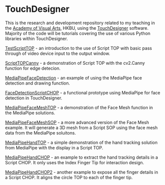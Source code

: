 # TouchDesigner
This is the research and development repository related to my teaching in the [Academy of Visual Arts](https://ava.hkbu.edu.hk), HKBU, using the [TouchDesigner](https://derivative.ca/) software. Majority of the code will be tutorials covering the use of various Python libraries within TouchDesigner.


[TestScriptTOP](http://www.magicandlove.com/blog/2021/05/24/script-top-in-touchdesigner/) - an introduction to the use of Script TOP with basic pass through of video device input to the output window.

[ScriptTOPCanny](http://www.magicandlove.com/blog/2021/05/24/script-top-in-touchdesigner-canny/) - a demonstration of Script TOP with the cv2.Canny function for edge detecion.

[MediaPipeFaceDetection](http://www.magicandlove.com/blog/2021/05/24/mediapipe-in-touchdesigner-2/) - an example of using the MediaPipe face detection and drawing function.

[FaceDetectionScriptCHOP](http://www.magicandlove.com/blog/2021/05/24/mediapipe-in-touchdesigner-3/) - a functional prototype using MediaPipe for face detection in TouchDesigner.

[MediaPipeFaceMeshTOP](http://www.magicandlove.com/blog/2021/05/31/mediapipe-in-touchdesigner-4/) - a demonstration of the Face Mesh function in the MediaPipe solutions.

[MediaPipeFaceMeshSOP](http://www.magicandlove.com/blog/2021/05/31/mediapipe-in-touchdesigner-5/) - a more advanced version of the Face Mesh example. It will generate a 3D mesh from a Script SOP using the face mesh data from the MediaPipe soluitons.

[MediaPipeHandTOP](http://www.magicandlove.com/blog/2021/06/02/mediapipe-in-touchdesigner-6/) - a simple demonstration of the hand tracking solution from MediaPipe with the display in a Script TOP.

[MediaPipeHandCHOP](http://www.magicandlove.com/blog/2021/06/02/mediapipe-in-touchdesigner-7/) - an example to extract the hand tracking details in a Script CHOP. It only uses the Index Finger Tip for interaction design.

[MediaPipeHandCHOP2](http://www.magicandlove.com/blog/2021/06/02/mediapipe-in-touchdesigner-8/) - another example to expose all the finger details in a Script CHOP. It aligns the circle TOP to each of the finger tip.
